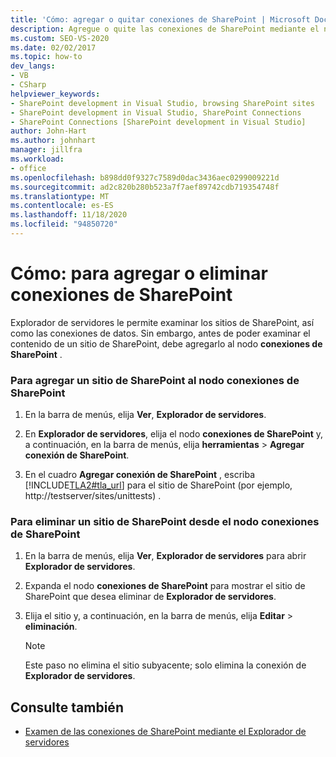 ```yaml
---
title: 'Cómo: agregar o quitar conexiones de SharePoint | Microsoft Docs'
description: Agregue o quite las conexiones de SharePoint mediante el nodo conexiones de SharePoint de la ventana de Explorador de servidores de Visual Studio.
ms.custom: SEO-VS-2020
ms.date: 02/02/2017
ms.topic: how-to
dev_langs:
- VB
- CSharp
helpviewer_keywords:
- SharePoint development in Visual Studio, browsing SharePoint sites
- SharePoint development in Visual Studio, SharePoint Connections
- SharePoint Connections [SharePoint development in Visual Studio]
author: John-Hart
ms.author: johnhart
manager: jillfra
ms.workload:
- office
ms.openlocfilehash: b898dd0f9327c7589d0dac3436aec0299009221d
ms.sourcegitcommit: ad2c820b280b523a7f7aef89742cdb719354748f
ms.translationtype: MT
ms.contentlocale: es-ES
ms.lasthandoff: 11/18/2020
ms.locfileid: "94850720"
---
```

# <a name="how-to-add-or-remove-sharepoint-connections"></a>Cómo: para agregar o eliminar conexiones de SharePoint
  Explorador de servidores le permite examinar los sitios de SharePoint, así como las conexiones de datos. Sin embargo, antes de poder examinar el contenido de un sitio de SharePoint, debe agregarlo al nodo **conexiones de SharePoint** .

### <a name="to-add-a-sharepoint-site-to-the-sharepoint-connections-node"></a>Para agregar un sitio de SharePoint al nodo conexiones de SharePoint

1. En la barra de menús, elija **Ver**, **Explorador de servidores**.

2. En **Explorador de servidores**, elija el nodo **conexiones de SharePoint** y, a continuación, en la barra de menús, elija **herramientas**  >  **Agregar conexión de SharePoint**.

3. En el cuadro **Agregar conexión de SharePoint** , escriba [!INCLUDE[TLA2#tla_url](../sharepoint/includes/tla2sharptla-url-md.md)] para el sitio de SharePoint (por ejemplo, http://testserver/sites/unittests) .

### <a name="to-delete-a-sharepoint-site-from-the-sharepoint-connections-node"></a>Para eliminar un sitio de SharePoint desde el nodo conexiones de SharePoint

1. En la barra de menús, elija **Ver**, **Explorador de servidores** para abrir **Explorador de servidores**.

2. Expanda el nodo **conexiones de SharePoint** para mostrar el sitio de SharePoint que desea eliminar de **Explorador de servidores**.

3. Elija el sitio y, a continuación, en la barra de menús, elija **Editar**  >  **eliminación**.

    > [!NOTE]
    > Este paso no elimina el sitio subyacente; solo elimina la conexión de **Explorador de servidores**.

## <a name="see-also"></a>Consulte también
- [Examen de las conexiones de SharePoint mediante el Explorador de servidores](../sharepoint/browsing-sharepoint-connections-using-server-explorer.md)
